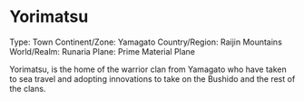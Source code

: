 # Yorimatsu

Type: Town
Continent/Zone: Yamagato
Country/Region: Raijin Mountains
World/Realm: Runaria
Plane: Prime Material Plane

Yorimatsu, is the home of the warrior clan from Yamagato who have taken to sea travel and adopting innovations to take on the Bushido and the rest of the clans.